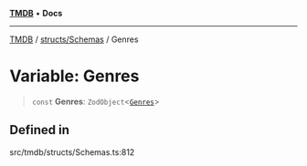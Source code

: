 [**TMDB**](../../../README.md) • **Docs**

***

[TMDB](../../../README.md) / [structs/Schemas](../README.md) / Genres

# Variable: Genres

> `const` **Genres**: `ZodObject`\<[`Genres`](../type-aliases/Genres.md)\>

## Defined in

src/tmdb/structs/Schemas.ts:812
